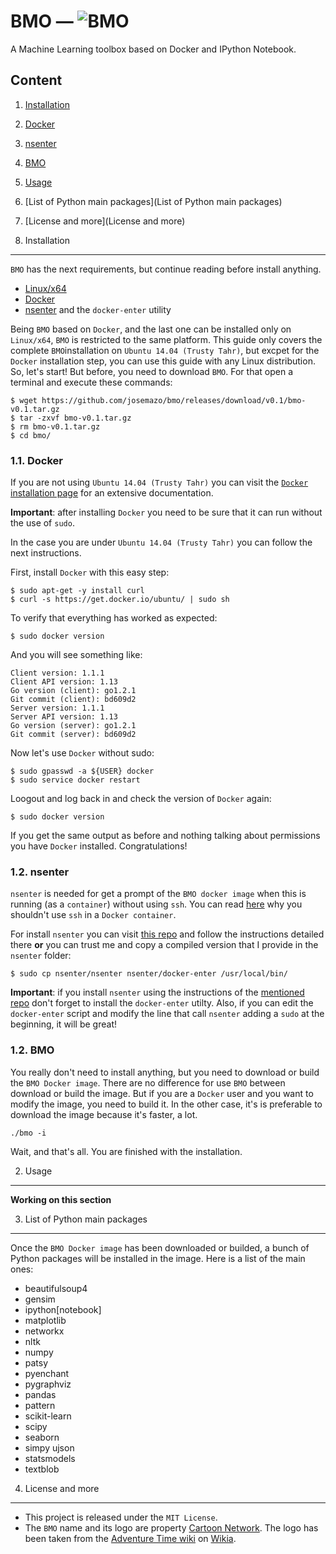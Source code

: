 <!--

VISIT https://github.com/josemazo/bmo FOR SEE THIS FILE FORMATTED

-->

BMO &mdash; ![BMO](https://raw.githubusercontent.com/josemazo/bmo/master/resources/bmo.png "BMO")
=================================================================================================

A Machine Learning toolbox based on Docker and IPython Notebook.

Content
-------

1. [Installation](Installation)
  1. [Docker](Docker)
  2. [nsenter](nsenter)
  3. [BMO](BMO)
2. [Usage](Usage)
3. [List of Python main packages](List of Python main packages)
4. [License and more](License and more)

1. Installation
---------------

`BMO` has the next requirements, but continue reading before install anything.
* [Linux/x64](http://distrowatch.com/dwres.php?resource=major)
* [Docker](https://www.docker.com/)
* [nsenter](https://github.com/jpetazzo/nsenter) and the `docker-enter` utility

Being `BMO` based on `Docker`, and the last one can be installed only on `Linux/x64`, `BMO` is restricted to the same platform. This guide only covers the complete `BMO`installation on `Ubuntu 14.04 (Trusty Tahr)`, but excpet for the `Docker` installation step, you can use this guide with any Linux distribution. So, let's start! But before, you need to download `BMO`. For that open a terminal and execute these commands:
```
$ wget https://github.com/josemazo/bmo/releases/download/v0.1/bmo-v0.1.tar.gz
$ tar -zxvf bmo-v0.1.tar.gz
$ rm bmo-v0.1.tar.gz
$ cd bmo/
```

### 1.1. Docker

If you are not using `Ubuntu 14.04 (Trusty Tahr)` you can visit the [`Docker` installation page](https://docs.docker.com/installation/) for an extensive documentation.

**Important**: after installing `Docker` you need to be sure that it can run without the use of `sudo`.

In the case you are under `Ubuntu 14.04 (Trusty Tahr)` you can follow the next instructions.

First, install `Docker` with this easy step:
```
$ sudo apt-get -y install curl
$ curl -s https://get.docker.io/ubuntu/ | sudo sh
```

To verify that everything has worked as expected:
```
$ sudo docker version
```

And you will see something like:
```
Client version: 1.1.1
Client API version: 1.13
Go version (client): go1.2.1
Git commit (client): bd609d2
Server version: 1.1.1
Server API version: 1.13
Go version (server): go1.2.1
Git commit (server): bd609d2
```

Now let's use `Docker` without sudo:
```
$ sudo gpasswd -a ${USER} docker
$ sudo service docker restart
```

Loogout and log back in and check the version of `Docker` again:
```
$ sudo docker version
```

If you get the same output as before and nothing talking about permissions you have `Docker` installed. Congratulations!

### 1.2. nsenter

`nsenter` is needed for get a prompt of the `BMO docker image` when this is running (as a `container`) without using `ssh`. You can read [here](http://jpetazzo.github.io/2014/06/23/docker-ssh-considered-evil/) why you shouldn't use `ssh` in a `Docker container`.

For install `nsenter` you can visit [this repo](https://github.com/jpetazzo/nsenter) and follow the instructions detailed there **or** you can trust me and copy a compiled version that I provide in the `nsenter` folder:
```
$ sudo cp nsenter/nsenter nsenter/docker-enter /usr/local/bin/
```

**Important**: if you install `nsenter` using the instructions of the [mentioned repo](http://jpetazzo.github.io/2014/06/23/docker-ssh-considered-evil/) don't forget to install the `docker-enter` utilty. Also, if you can edit the `docker-enter` script and modify the line that call `nsenter` adding a `sudo` at the beginning, it will be great!

### 1.2. BMO

You really don't need to install anything, but you need to download or build the `BMO Docker image`. There are no difference for use `BMO` between download or build the image. But if you are a `Docker` user and you want to modify the image, you need to build it. In the other case, it's is preferable to download the image because it's faster, a lot.
```
./bmo -i
```

Wait, and that's all. You are finished with the installation.

2. Usage
--------

**Working on this section**

3. List of Python main packages
-------------------------------

Once the `BMO Docker image` has been downloaded or builded, a bunch of Python packages will be installed in the image. Here is a list of the main ones:
* beautifulsoup4
* gensim
* ipython[notebook]
* matplotlib
* networkx
* nltk
* numpy
* patsy
* pyenchant
* pygraphviz
* pandas
* pattern
* scikit-learn
* scipy
* seaborn
* simpy ujson
* statsmodels
* textblob

4. License and more
-------------------

* This project is released under the `MIT License`.
* The `BMO` name and its logo are property [Cartoon Network](http://www.cartoonnetwork.com/). The logo has been taken from the [Adventure Time wiki](http://adventuretime.wikia.com/) on [Wikia](http://www.wikia.com/).
